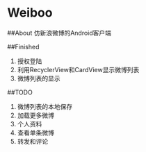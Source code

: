 # Weiboo

##About
仿新浪微博的Android客户端

##Finished
1. 授权登陆
2. 利用RecyclerView和CardView显示微博列表
3. 微博列表的显示

##TODO
1. 微博列表的本地保存
2. 加载更多微博
3. 个人资料
4. 查看单条微博
5. 转发和评论

